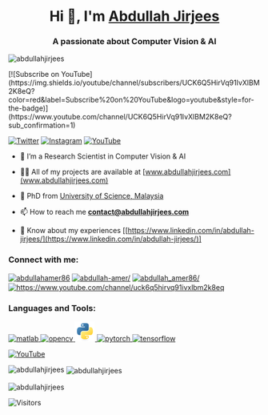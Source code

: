 <h1 align="center">Hi 👋, I'm <a href="https://abdullahjirjees.com/">Abdullah Jirjees</a></h1>
<h3 align="center">A passionate about Computer Vision & AI</h3>

<p align="left"> <img src="https://komarev.com/ghpvc/?username=abdullahjirjees&label=Profile%20views&color=0e75b6&style=flat" alt="abdullahjirjees" /> </p>
[![Subscribe on YouTube](https://img.shields.io/youtube/channel/subscribers/UCK6Q5HirVq91IvXlBM2K8eQ?color=red&label=Subscribe%20on%20YouTube&logo=youtube&style=for-the-badge)](https://www.youtube.com/channel/UCK6Q5HirVq91IvXlBM2K8eQ?sub_confirmation=1)

<p align="left"> 
  <a href="https://twitter.com/abdullahamer86" target="blank"><img src="https://img.shields.io/twitter/follow/abdullahamer86?logo=twitter&style=for-the-badge" alt="Twitter" /></a>
  <a href="https://instagram.com/abdullah_amer86/" target="blank"><img src="https://img.shields.io/badge/Follow%20%40abdullah_amer86-%23E4405F.svg?style=for-the-badge&logo=instagram&logoColor=white" alt="Instagram" /></a>
 <a href="https://www.youtube.com/channel/UCK6Q5HirVq91IvXlBM2K8eQ" target="_blank"><img src="https://img.shields.io/youtube/channel/subscribers/UCK6Q5HirVq91IvXlBM2K8eQ?style=social" alt="YouTube" /></a>
</p>

- 🔭 I’m a Research Scientist in Computer Vision & AI 

- 👨‍💻 All of my projects are available at [www.abdullahjirjees.com](www.abdullahjirjees.com)

- 💬 PhD from <a href="/http://www.usm.my/">University of Science, Malaysia</a>

- 📫 How to reach me **contact@abdullahjirjees.com**

- 📄 Know about my experiences [[https://www.linkedin.com/in/abdullah-jirjees/](https://www.linkedin.com/in/abdullah-jirjees/)]

<h3 align="left">Connect with me:</h3>
<p align="left">
  <a href="https://twitter.com/abdullahamer86" target="blank"><img align="center" src="https://raw.githubusercontent.com/rahuldkjain/github-profile-readme-generator/master/src/images/icons/Social/twitter.svg" alt="abdullahamer86" height="30" width="40" /></a>
  <a href="https://linkedin.com/in/abdullah-jirjees/" target="blank"><img align="center" src="https://raw.githubusercontent.com/rahuldkjain/github-profile-readme-generator/master/src/images/icons/Social/linked-in-alt.svg" alt="abdullah-amer/" height="30" width="40" /></a>
  <a href="https://instagram.com/abdullah_amer86/" target="blank"><img align="center" src="https://raw.githubusercontent.com/rahuldkjain/github-profile-readme-generator/master/src/images/icons/Social/instagram.svg" alt="abdullah_amer86/" height="30" width="40" /></a>
  <a href="https://www.youtube.com/c/AbdullahJirjees" target="blank"><img align="center" src="https://raw.githubusercontent.com/rahuldkjain/github-profile-readme-generator/master/src/images/icons/Social/youtube.svg" alt="https://www.youtube.com/channel/uck6q5hirvq91ivxlbm2k8eq" height="30" width="40" /></a>
</p>

<h3 align="left">Languages and Tools:</h3>
<p align="left"> 
  <a href="https://www.mathworks.com/" target="_blank" rel="noreferrer"> <img src="https://upload.wikimedia.org/wikipedia/commons/2/21/Matlab_Logo.png" alt="matlab" width="40" height="40"/> </a> 
  <a href="https://opencv.org/" target="_blank" rel="noreferrer"> <img src="https://www.vectorlogo.zone/logos/opencv/opencv-icon.svg" alt="opencv" width="40" height="40"/> </a> 
  <a href="https://www.python.org" target="_blank" rel="noreferrer"> <img src="https://raw.githubusercontent.com/devicons/devicon/master/icons/python/python-original.svg" alt="python" width="40" height="40"/> </a> 
  <a href="https://pytorch.org/" target="_blank" rel="noreferrer"> <img src="https://www.vectorlogo.zone/logos/pytorch/pytorch-icon.svg" alt="pytorch" width="40" height="40"/> </a> 
  <a href="https://www.tensorflow.org" target="_blank" rel="noreferrer"> <img src="https://www.vectorlogo.zone/logos/tensorflow/tensorflow-icon.svg" alt="tensorflow" width="40" height="40"/> </a> 
</p>

<p align="left">
  <a href="https://www.youtube.com/c/AbdullahJirjees" target="blank"><img src="https://img.shields.io/youtube/channel/subscribers/your_channel_id?style=social" alt="YouTube" /></a>
</p>

<p><img align="left" src="https://github-readme-stats.vercel.app/api/top-langs?username=abdullahjirjees&show_icons=true&locale=en&layout=compact" alt="abdullahjirjees" /></p>

<p>&nbsp;<img align="center" src="https://github-readme-stats.vercel.app/api?username=abdullahjirjees&show_icons=true&locale=en" alt="abdullahjirjees" /></p>

<p><img align="center" src="https://github-readme-streak-stats.herokuapp.com/?user=abdullahjirjees&" alt="abdullahjirjees" /></p>

![Visitors](https://visitor-badge.glitch.me/badge?page_id=abdullahjirjees.abdullahjirjees)
